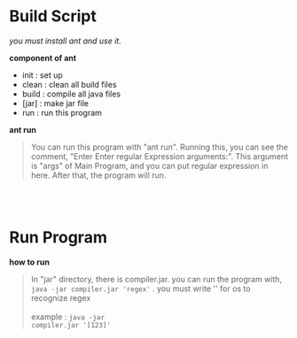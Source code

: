 <h1>Build Script</h1>

  <i>you must install ant and use it.</i>
  
  <strong>component of ant</strong>
  
  * init  : set up
  * clean : clean all build files
  * build : compile all java files
  * [jar]   : make jar file   
  * run   : run this program
  
   <strong>ant run</strong>
   >
   > You can run this program with "ant run".
   > Running this, you can see the comment, "Enter Enter regular Expression arguments:".
   > This argument is "args" of Main Program, and you can put regular expression in here.
   > After that, the program will run.
   
<br><br>
   
<h1>Run Program</h1>


<strong>how to run</strong>
   
> In "jar" directory, there is compiler.jar. you can run the program with,
>  <code>java -jar compiler.jar 'regex'</code>
>  . you must write '' for os to recognize regex 
><br>
><br>
> example : <code>java -jar compiler.jar '[123]'</code>
